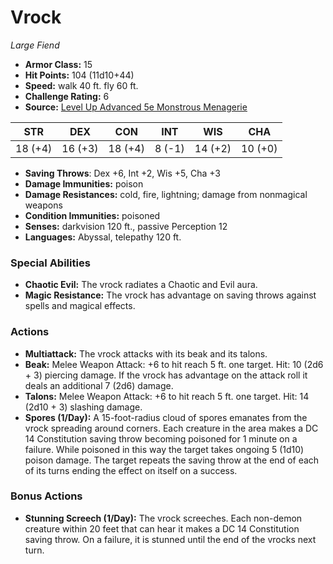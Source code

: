 # Vrock

*Large* *Fiend*

- **Armor Class:** 15
- **Hit Points:** 104 (11d10+44)
- **Speed:** walk 40 ft. fly 60 ft.
- **Challenge Rating:** 6
- **Source:** [Level Up Advanced 5e Monstrous Menagerie](https://www.levelup5e.com)

| STR | DEX | CON | INT | WIS | CHA |
| --- | --- | --- | --- | --- | --- |
| 18 (+4) | 16 (+3) | 18 (+4) | 8 (-1) | 14 (+2) | 10 (+0) |

- **Saving Throws**: Dex +6, Int +2, Wis +5, Cha +3
- **Damage Immunities:** poison
- **Damage Resistances:** cold, fire, lightning; damage from nonmagical weapons
- **Condition Immunities:** poisoned
- **Senses:** darkvision 120 ft., passive Perception 12
- **Languages:** Abyssal, telepathy 120 ft.
### Special Abilities
- **Chaotic Evil:** The vrock radiates a Chaotic and Evil aura.
- **Magic Resistance:** The vrock has advantage on saving throws against spells and magical effects.
### Actions
- **Multiattack:** The vrock attacks with its beak and its talons.
- **Beak:** Melee Weapon Attack: +6 to hit  reach 5 ft.  one target. Hit: 10 (2d6 + 3) piercing damage. If the vrock has advantage on the attack roll  it deals an additional 7 (2d6) damage.
- **Talons:** Melee Weapon Attack: +6 to hit  reach 5 ft.  one target. Hit: 14 (2d10 + 3) slashing damage.
- **Spores (1/Day):** A 15-foot-radius cloud of spores emanates from the vrock  spreading around corners. Each creature in the area makes a DC 14 Constitution saving throw  becoming poisoned for 1 minute on a failure. While poisoned in this way  the target takes ongoing 5 (1d10) poison damage. The target repeats the saving throw at the end of each of its turns  ending the effect on itself on a success.
### Bonus Actions
- **Stunning Screech (1/Day):** The vrock screeches. Each non-demon creature within 20 feet that can hear it makes a DC 14 Constitution saving throw. On a failure, it is stunned until the end of the vrocks next turn.
